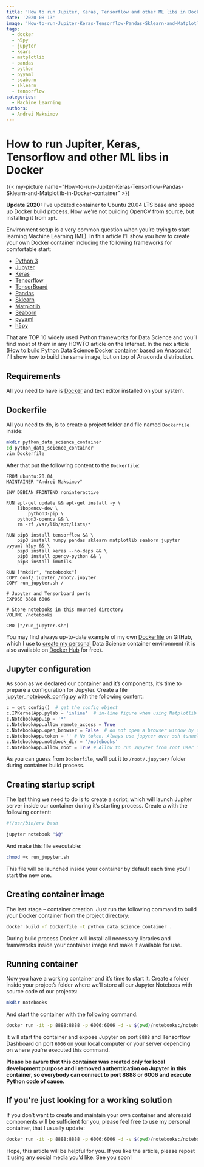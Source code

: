```yaml
---
title: 'How to run Jupiter, Keras, Tensorflow and other ML libs in Docker'
date: '2020-08-13'
image: 'How-to-run-Jupiter-Keras-Tensorflow-Pandas-Sklearn-and-Matplotlib-in-Docker-container'
tags:
  - docker
  - h5py
  - jupyter
  - kears
  - matplotlib
  - pandas
  - python
  - pyyaml
  - seaborn
  - sklearn
  - tensorflow
categories:
  - Machine Learning
authors:
  - Andrei Maksimov
---
```

# How to run Jupiter, Keras, Tensorflow and other ML libs in Docker

{{< my-picture name="How-to-run-Jupiter-Keras-Tensorflow-Pandas-Sklearn-and-Matplotlib-in-Docker-container" >}}

**Update 2020:** I've updated container to Ubuntu 20.04 LTS base and speed up Docker build process. Now we're not building OpenCV from source, but installing it from `apt`.

Environment setup is a very common question when you’re trying to start learning Machine Learning (ML). In this article I’ll show you how to create your own Docker container including the following frameworks for comfortable start:

- [Python 3](https://www.python.org/)
- [Jupyter](http://jupyter.org/)
- [Keras](https://keras.io/)
- [Tensorflow](https://www.tensorflow.org/)
- [TensorBoard](https://www.tensorflow.org/guide/summaries_and_tensorboard)
- [Pandas](https://pandas.pydata.org/)
- [Sklearn](http://scikit-learn.org/stable/)
- [Matplotlib](https://matplotlib.org/)
- [Seaborn](https://seaborn.pydata.org/)
- [pyyaml](https://pypi.python.org/pypi/PyYAML)
- [h5py](http://www.h5py.org/)

That are TOP 10 widely used Python frameworks for Data Science and you’ll find most of them in any HOWTO article on the Internet. In the nex article ([How to build Python Data Science Docker container based on Anaconda](https://hands-on.cloud/how-to-build-python-data-science-docker-container-based-on-anaconda/)) I'll show how to build the same image, but on top of Anaconda distribution.

## Requirements

All you need to have is [Docker](https://www.docker.com/) and text editor installed on your system.

## Dockerfile

All you need to do, is to create a project folder and file named `Dockerfile` inside:

```sh
mkdir python_data_science_container
cd python_data_science_container
vim Dockerfile
```

After that put the following content to the `Dockerfile`:

```docker
FROM ubuntu:20.04
MAINTAINER "Andrei Maksimov"

ENV DEBIAN_FRONTEND noninteractive

RUN apt-get update && apt-get install -y \
	libopencv-dev \
        python3-pip \
	python3-opencv && \
    rm -rf /var/lib/apt/lists/*

RUN pip3 install tensorflow && \
    pip3 install numpy pandas sklearn matplotlib seaborn jupyter pyyaml h5py && \
    pip3 install keras --no-deps && \
    pip3 install opencv-python && \
    pip3 install imutils

RUN ["mkdir", "notebooks"]
COPY conf/.jupyter /root/.jupyter
COPY run_jupyter.sh /

# Jupyter and Tensorboard ports
EXPOSE 8888 6006

# Store notebooks in this mounted directory
VOLUME /notebooks

CMD ["/run_jupyter.sh"]
```

You may find always up-to-date example of my own [Dockerfile](https://github.com/andreivmaksimov/python_data_science/blob/master/Dockerfile) on GitHub, which I use to [create my personal](https://travis-ci.org/andreivmaksimov/python_data_science) Data Science container environment (it is also available on [Docker Hub](https://hub.docker.com/r/amaksimov/python_data_science/) for free).

## Jupyter configuration

As soon as we declared our container and it’s components, it’s time to prepare a configuration for Jupyter. Create a file [jupyter_notebook_config.py](https://github.com/andreivmaksimov/python_data_science/blob/master/jupyter_notebook_config.py) with the following content:

```python
c = get_config()  # get the config object
c.IPKernelApp.pylab = 'inline'  # in-line figure when using Matplotlib
c.NotebookApp.ip = '*'
c.NotebookApp.allow_remote_access = True
c.NotebookApp.open_browser = False  # do not open a browser window by default when using notebooks
c.NotebookApp.token = '' # No token. Always use jupyter over ssh tunnel
c.NotebookApp.notebook_dir = '/notebooks'
c.NotebookApp.allow_root = True # Allow to run Jupyter from root user inside Docker container
```

As you can guess from `Dockerfile`, we’ll put it to `/root/.jupyter/` folder during container build process.

## Creating startup script

The last thing we need to do is to create a script, which will launch Jupiter server inside our container during it’s starting process. Create a with the following content:

```sh
#!/usr/bin/env bash

jupyter notebook "$@"
```

And make this file executable:

```sh
chmod +x run_jupyter.sh
```

This file will be launched inside your container by default each time you’ll start the new one.

## Creating container image

The last stage – container creation. Just run the following command to build your Docker container from the project directory:

```sh
docker build -f Dockerfile -t python_data_science_container .
```

During build process Docker will install all necessary libraries and frameworks inside your container image and make it available for use.

## Running container

Now you have a working container and it’s time to start it. Create a folder inside your project’s folder where we’ll store all our Jupyter Noteboos with source code of our projects:

```sh
mkdir notebooks
```

And start the container with the following command:

```sh
docker run -it -p 8888:8888 -p 6006:6006 -d -v $(pwd)/notebooks:/notebooks python_data_science_container
```

It will start the container and expose Jupyter on port `8888` and Tensorflow Dashboard on port `6006` on your local computer or your server depending on where you’re executed this command.

**Please be aware that this container was created only for local development purpose and I removed authentication on Jupyter in this container, so everybody can connect to port 8888 or 6006 and execute Python code of cause.**

## If you're just looking for a working solution

If you don’t want to create and maintain your own container and aforesaid components will be sufficient for you, please feel free to use my personal container, that I usually update:

```sh
docker run -it -p 8888:8888 -p 6006:6006 -d -v $(pwd)/notebooks:/notebooks amaksimov/python_data_science
```

Hope, this article will be helpful for you. If you like the article, please repost it using any social media you’d like. See you soon!
